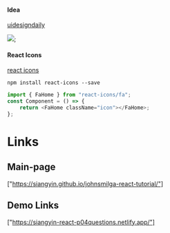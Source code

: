 #### Idea

[uidesigndaily](https://uidesigndaily.com/posts/sketch-accordion-website-day-1175)

![](./idea.png);

#### React Icons

[react icons](https://react-icons.github.io/react-icons/)

```
npm install react-icons --save
```

```javascript
import { FaHome } from "react-icons/fa";
const Component = () => {
	return <FaHome className="icon"></FaHome>;
};
```

# Links
## Main-page
["https://siangyin.github.io/johnsmilga-react-tutorial/"]


## Demo Links
["https://siangyin-react-p04questions.netlify.app/"]
